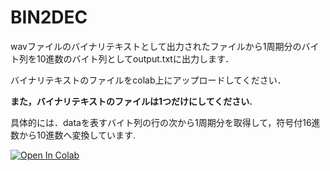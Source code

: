 # BIN2DEC


wavファイルのバイナリテキストとして出力されたファイルから1周期分のバイト列を10進数のバイト列としてoutput.txtに出力します．

バイナリテキストのファイルをcolab上にアップロードしてください．

**また，バイナリテキストのファイルは1つだけにしてください.**

具体的には．dataを表すバイト列の行の次から1周期分を取得して，符号付16進数から10進数へ変換しています.


[![Open In Colab](https://colab.research.google.com/assets/colab-badge.svg)](https://colab.research.google.com/drive/1e4DKL-9Q0y6cnwpYjdvzK8eeRQ0AXw4y?hl=ja#scrollTo=_MRzS_C7F2ws)